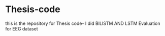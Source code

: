 # Thesis-code
this is the repository for Thesis code- I did BILISTM AND LSTM Evaluation for EEG dataset
